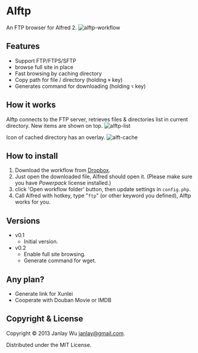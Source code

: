 # Alftp
An FTP browser for Alfred 2.
![alftp-workflow](https://raw.github.com/janlay/alftp/master/screenshots/alftp-workflow.png)

## Features
- Support FTP/FTPS/SFTP
- browse full site in place
- Fast browsing by caching directory
- Copy path for file / directory (holding `⌘` key)
- Generates command for downloading (holding `⌥` key)

## How it works
Alftp connects to the FTP server, retrieves files & directories list in current directory. New items are shown on top.
![alftp-list](https://raw.github.com/janlay/alftp/master/screenshots/alftp-list.png)

Icon of cached directory has an overlay.
![alft-cache](https://raw.github.com/janlay/alftp/master/screenshots/alftp-cache.png)

## How to install
1. Download the workflow from [Dropbox](https://www.dropbox.com/s/fqszv79hp1ei6mg/Alftp.alfredworkflow).
2. Just open the downloaded file, Alfred should open it. (Please make sure you have _Powerpack_ license installed.)
3. click 'Open workflow folder' button, then update settings in `config.php`.
3. Call Alfred with hotkey, type "`ftp`" (or other keyword you defined), Alftp works for you.

## Versions
- v0.1
  - Initial version.
- v0.2
  - Enable full site browsing.
  - Generate command for wget.

## Any plan?
- Generate link for Xunlei
- Cooperate with Douban Movie or IMDB

## Copyright & License
Copyright © 2013 Janlay Wu <janlay@gmail.com>.

Distributed under the MIT License.